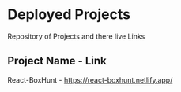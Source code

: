 # Deployed Projects

Repository of Projects and there live Links


## Project Name - Link

React-BoxHunt - https://react-boxhunt.netlify.app/
